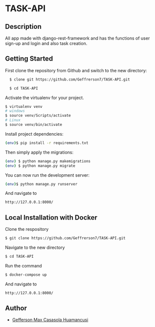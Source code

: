 # TASK-API

## Description
All app made with django-rest-framework and has the functions of user sign-up and login and also task creation.

## Getting Started

First clone the repository from Github and switch to the new directory:
```bash
  $ clone git https://github.com/Geffrerson7/TASK-API.git
```

```bash
  $ cd TASK-API
```

Activate the virtualenv for your project.

```sh
$ virtualenv venv
# windows
$ source venv/Scripts/activate
# Linux
$ source venv/bin/activate
```

Install project dependencies:
```sh
(env)$ pip install -r requirements.txt
```

Then simply apply the migrations:
```sh
(env) $ python manage.py makemigrations
(env) $ python manage.py migrate
```

You can now run the development server:
```sh
(env)$ python manage.py runserver
```

And navigate to
```sh
http://127.0.0.1:8000/
```

## Local Installation with Docker

Clone the respository

```bash
$ git clone https://github.com/Geffrerson7/TASK-API.git
```

Navigate to the new directory

```bash
$ cd TASK-API
```

Run the command
```sh
$ docker-compose up
```

And navigate to
```sh
http://127.0.0.1:8000/
```

## Author

- [Gefferson Max Casasola Huamancusi](https://www.github.com/Geffrerson7)
